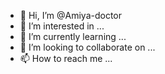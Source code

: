- 👋 Hi, I’m @Amiya-doctor
- 👀 I’m interested in ...
- 🌱 I’m currently learning ...
- 💞️ I’m looking to collaborate on ...
- 📫 How to reach me ...

<!---
Amiya-doctor/Amiya-doctor is a ✨ special ✨ repository because its `README.md` (this file) appears on your GitHub profile.
You can click the Preview link to take a look at your changes.
--->
